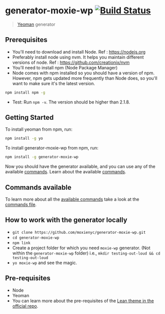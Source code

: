 # generator-moxie-wp [![Build Status](https://travis-ci.org/moxienyc/generator-moxie-wp.svg?branch=master)](https://travis-ci.org/moxienyc/generator-moxie-wp)

> [Yeoman](http://yeoman.io) generator

## Prerequisites

- You'll need to download and install Node. Ref : https://nodejs.org
- Preferably install node using nvm. It helps you maintain different versions of node. Ref : https://github.com/creationix/nvm
- You'll need to install npm (Node Package Manager)
- Node comes with npm installed so you should have a version of npm. However, npm gets updated more frequently than Node does, so you'll want to make sure it's the latest version.

```bash
npm install npm -g
```

- Test: Run `npm -v`. The version should be higher than 2.1.8.

## Getting Started

To install yeoman from npm, run:

```bash
npm install -g yo
```

To install generator-moxie-wp from npm, run:

```bash
npm install -g generator-moxie-wp
```

Now you should have the generator available, and you can use any of the available [commands](https://github.com/moxienyc/generator-moxie-wp/blob/master/commands.md). Learn about the  available [commands](https://github.com/moxienyc/generator-moxie-wp/blob/master/commands.md).

## Commands available

To learn more about all the [available commands](https://github.com/moxienyc/generator-moxie-wp/blob/master/commands.md) take a look at the [commands file](https://github.com/moxienyc/generator-moxie-wp/blob/master/commands.md).


## How to work with the generator locally

- `git clone https://github.com/moxienyc/generator-moxie-wp.git`
- `cd generator-moxie-wp`
- `npm link`
- Create a project folder for which you need `moxie-wp` generator. (Not within the `generator-moxie-wp` folder) i.e., `mkdir testing-out-loud && cd testing-out-loud`
- `yo moxie-wp` and see the magic.


## Pre-requisites

- Node
- Yeoman
- You can learn more about the pre-requisites of the [Lean theme in the official repo](https://github.com/moxienyc/Moxie-Lean#requirements).
